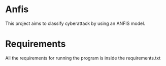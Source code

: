 # Anfis
This project aims to classify cyberattack by using an ANFIS model.

# Requirements
All the requirements for running the program is inside the requirements.txt
